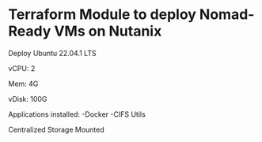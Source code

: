 # Terraform Module to deploy Nomad-Ready VMs on Nutanix

Deploy Ubuntu 22.04.1 LTS


vCPU: 2


Mem: 4G


vDisk: 100G


Applications installed:
-Docker
-CIFS Utils

Centralized Storage Mounted

